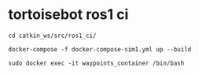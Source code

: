 # tortoisebot ros1 ci

```
cd catkin_ws/src/ros1_ci/
```

```
docker-compose -f docker-compose-sim1.yml up --build
```

```
sudo docker exec -it waypoints_container /bin/bash
```